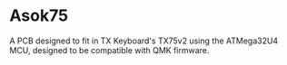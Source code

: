 # Asok75
A PCB designed to fit in TX Keyboard's TX75v2 using the ATMega32U4 MCU, designed to be compatible with QMK firmware.
